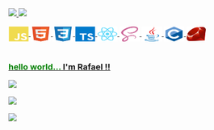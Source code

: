 <div>
  <a href="https://github.com/RafaelMocellinL19">
  <img height="180em" src="https://github-readme-stats.vercel.app/api?username=RafaelMocellinL19&show_icons=true&theme=tokyonight&include_all_commits=true&count_private=true"/>
  <img height="180em" src="https://github-readme-stats.vercel.app/api/top-langs/?username=RafaelMocellinL19&layout=compact&langs_count=6&theme=tokyonight"/>
</div>
<div style="display: inline_block"><br>
  <img align="center" alt="Js" height="30" width="40" src="https://raw.githubusercontent.com/devicons/devicon/master/icons/javascript/javascript-plain.svg ">
  <img align="center" alt="HTML" height="30" width="40" src="https://raw.githubusercontent.com/devicons/devicon/master/icons/html5/html5-original.svg ">
  <img align="center" alt="CSS" height="30" width="40" src="https://raw.githubusercontent.com/devicons/devicon/master/icons/css3/css3-original.svg ">
  <img align="center" alt="TS" height="30" width="40" src="https://raw.githubusercontent.com/devicons/devicon/master/icons/typescript/typescript-original.svg ">
  <img align="center" alt="REACT" height="30" width="40" src="https://raw.githubusercontent.com/devicons/devicon/master/icons/react/react-original.svg ">
   <img align="center" alt="SCSS" height="30" width="40" src="https://raw.githubusercontent.com/devicons/devicon/master/icons/scss/scss-original.svg ">
  <img align="center" alt="JAVA" height="30" width="40" src="https://raw.githubusercontent.com/devicons/devicon/master/icons/java/java-original.svg ">
  <img align="center" alt="C" height="30" width="40" src="https://raw.githubusercontent.com/devicons/devicon/master/icons/c/c-original.svg ">
  <img align="center" alt="RUBY" height="30" width="40" src="https://raw.githubusercontent.com/devicons/devicon/master/icons/ruby/ruby-original.svg ">
  
  
</div>
 
 <br>
 
  ### <span style="color: green ">hello world...</span> I'm Rafael !!
  
<div  style="display: inline_block">

  
  <a href="https://www.instagram.com/r4f4leszczynsk1/" target="_blank"><img src="https://img.shields.io/badge/-instagram-%23E4405F?style=for-the- badge&logo=instagram&logoColor=white" target="_blank"></a>
 
  <a href = "https://wa.me/5551989533261?text=Olá%20entrei%20contato%20pelo%20seu%20perfil%20do%20GitHub!%20"><img src="https://img.shields.io/badge/-Whatsapp-%23333?style=green-the-badge&logo=whatsapp&logoColor=green" destino ="_blank"></a>
  
  <a href="https://www.linkedin.com/in/rafaelmocellin/" target="_blank"><img src="https://img.shields.io/badge/-LinkedIn-%230077B5?style= for-the-badge&logo=linkedin&logoColor=white" target="_blank"></a>
 
 
  
</div>
